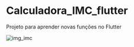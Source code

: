 # Calculadora_IMC_flutter

Projeto para aprender novas funções no Flutter

![img_imc](https://user-images.githubusercontent.com/49245496/72818242-e924be80-3c49-11ea-9e0e-a019b30e177a.png)

